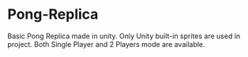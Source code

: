 # Pong-Replica
 
Basic Pong Replica made in unity. Only Unity built-in sprites are used in project. Both Single Player and 2 Players mode are available.
